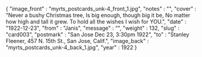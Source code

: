 {
  "image_front" : "myrts_postcards_unk-4_front_1.jpg",
  "notes" : "",
  "cover" : "Never a bushy Christmas tree, Is big enough, though big it be, No matter how high and tall it grew. To hold all the wishes I wish for YOU.",
  "date" : "1922-12-23",
  "from" : "Janis",
  "message" : "",
  "weight" : 132,
  "slug" : "card003",
  "postmark" : "San Jose Dec 23, 3:30pm 1922",
  "to" : "Stanley Fleener, 457 N. 15th St., San Jose, Calif.",
  "image_back" : "myrts_postcards_unk-4_back_1.jpg",
  "year" : 1922
}
